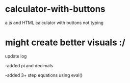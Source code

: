 # calculator-with-buttons
a js and HTML calculator with buttons not typing

# might create better visuals :/
update log

-added pi and decimals

-added 3+ step equations using eval()
